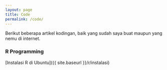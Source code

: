 ```yaml
---
layout: page
title: Code
permalink: /code/
---
```


Berikut beberapa artikel kodingan, baik yang sudah saya buat maupun yang nemu di internet.

### R Programming
[Instalasi R di Ubuntu]({{ site.baseurl }}/r/instalasi)
